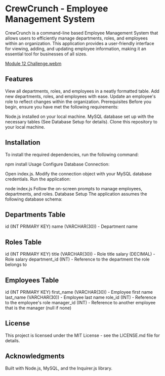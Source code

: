 # CrewCrunch - Employee Management System
CrewCrunch is a command-line based Employee Management System that allows users to efficiently manage departments, roles, and employees within an organization. This application provides a user-friendly interface for viewing, adding, and updating employee information, making it an essential tool for businesses of all sizes.

[Module 12 Challenge.webm](https://github.com/Fablecain/crewcrunch/assets/139589280/42b6eb30-1805-4fb5-b215-372965eaec72)

## Features
View all departments, roles, and employees in a neatly formatted table.
Add new departments, roles, and employees with ease.
Update an employee's role to reflect changes within the organization.
Prerequisites
Before you begin, ensure you have met the following requirements:

Node.js installed on your local machine.
MySQL database set up with the necessary tables (See Database Setup for details).
Clone this repository to your local machine.

## Installation
To install the required dependencies, run the following command:


npm install
Usage
Configure Database Connection:

Open index.js.
Modify the connection object with your MySQL database credentials.
Run the application:


node index.js
Follow the on-screen prompts to manage employees, departments, and roles.
Database Setup
The application assumes the following database schema:

## Departments Table
id (INT PRIMARY KEY)
name (VARCHAR(30)) - Department name
## Roles Table
id (INT PRIMARY KEY)
title (VARCHAR(30)) - Role title
salary (DECIMAL) - Role salary
department_id (INT) - Reference to the department the role belongs to
## Employees Table
id (INT PRIMARY KEY)
first_name (VARCHAR(30)) - Employee first name
last_name (VARCHAR(30)) - Employee last name
role_id (INT) - Reference to the employee's role
manager_id (INT) - Reference to another employee that is the manager (null if none)


## License
This project is licensed under the MIT License - see the LICENSE.md file for details.

## Acknowledgments
Built with Node.js, MySQL, and the Inquirer.js library.

